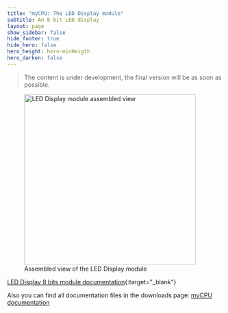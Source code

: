 ```yaml
---
title: "myCPU: The LED Display module"
subtitle: An 8 bit LED display
layout: page
show_sidebar: false
hide_footer: true
hide_hero: false
hero_height: hero-minHeigth
hero_darken: false
---
```

> The content is under development, the final version will be as soon as possible.

<figure class="center">
    <img src="{{ site.baseurl }}/img/mycpu/modules/display/led_display_8b_assembled_min.png" alt="LED Display module assembled view" title="Assembled view of the LED Display module" width="400px">
    <figcaption>Assembled view of the LED Display module</figcaption>
</figure>

[LED Display 8 bits module documentation](/downloads/technical/myCPU_DisplayLED_module_full.pdf){:target="_blank"}

Also you can find all documentation files in the downloads page: [myCPU documentation](/pages/en/mycpu/downloads/technical_docs)


